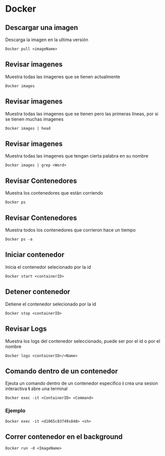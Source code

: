 # Docker 
## Descargar una imagen
Descarga la imagen en la ultima versión
```
Docker pull <imageName>
```
## Revisar imagenes
Muestra todas las imagenes que se tienen actualmente
```
Docker images
```
## Revisar imagenes
Muestra todas las imagenes que se tienen pero las primeras líneas, por si se tienen muchas imagenes
```
Docker images | head
```
## Revisar imagenes
Muestra todas las imagenes que tengan cierta palabra en su nombre
```
Docker images | grep <Word>
```

## Revisar Contenedores
Muestra los contenedores que están corriendo
```
Docker ps
```

## Revisar Contenedores
Muestra todos los contenedores que corrieron hace un tiempo
```
Docker ps -a 
```

## Iniciar contenedor
Inicia el contenedor selecionado por la id 
```
Docker start <containerID>
```

## Detener contenedor
Detiene el contenedor selecionado por la id 
```
Docker stop <containerID>
```

## Revisar Logs
Muestra los logs del contenedor seleccionado, puede ser por el id o por el nombre 

```
Docker logs <containerID>/<Name>
```

## Comando dentro de un contenedor
Ejeuta un comando dentro de un contenedor específico
**i** crea una sesion interactiva
**t** abre una terminal
```
Docker exec -it <ContainerID> <Command>
```
### Ejemplo
```
Docker exec -it <d1065c83749s848> <sh>
```

## Correr contenedor en el background
```
Docker run -d <ImageName>
```

